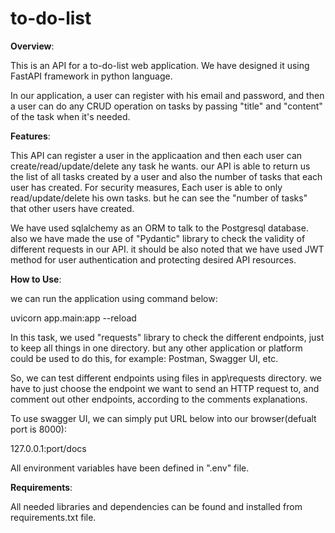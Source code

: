 # to-do-list
**Overview**:

This is an API for a to-do-list web application. We have designed it using FastAPI framework in python language.

In our application, a user can register with his email and password, and then a user can do any CRUD operation on tasks by passing
"title" and "content" of the task when it's needed.

**Features**:

This API can register a user in the applicaation and then each user can create/read/update/delete any task he wants.
our API is able to return us the list of all tasks created by a user and also the number of tasks that each user has created.
For security measures, Each user is able to only read/update/delete his own tasks. but he can see the "number of tasks"
that other users have created.

We have used sqlalchemy as an ORM to talk to the Postgresql database. also we have made the use of "Pydantic" library to check
the validity of different requests in our API. it should be also noted that we have used JWT method for user authentication
and protecting desired API resources.


**How to Use**:

we can run the application using command below:

uvicorn app.main:app --reload

In this task, we used "requests" library to check the different endpoints, just to keep all things in one directory.
but any other application or platform could be used to do this, for example: Postman, Swagger UI, etc.

So, we can test different endpoints using files in app\requests directory. we have to just choose the endpoint we want to
send an HTTP request to, and comment out other endpoints, according to the comments explanations.

To use swagger UI, we can simply put URL below into our browser(defualt port is 8000):

127.0.0.1:port/docs

All environment variables have been defined in ".env" file.

**Requirements**:

All needed libraries and dependencies can be found and installed from requirements.txt file.
